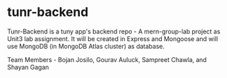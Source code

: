 # tunr-backend
Tunr-Backend is a tuny app's backend repo - A mern-group-lab project as Unit3 lab assignment. It will be created in Express and Mongoose and will use MongoDB (in MongoDB Atlas cluster) as database. 

Team Members - 
Bojan Josilo, Gourav Auluck, Sampreet Chawla, and Shayan Gagan
